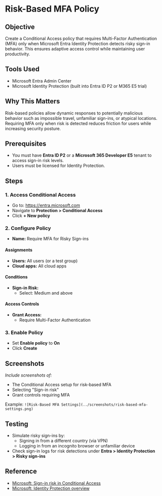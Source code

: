 # Risk-Based MFA Policy

## Objective

Create a Conditional Access policy that requires Multi-Factor Authentication (MFA) only when Microsoft Entra Identity Protection detects risky sign-in behavior. This ensures adaptive access control while maintaining user productivity.

## Tools Used

- Microsoft Entra Admin Center
- Microsoft Identity Protection (built into Entra ID P2 or M365 E5 trial)

## Why This Matters

Risk-based policies allow dynamic responses to potentially malicious behavior such as impossible travel, unfamiliar sign-ins, or atypical locations. Requiring MFA only when risk is detected reduces friction for users while increasing security posture.

## Prerequisites

- You must have **Entra ID P2** or a **Microsoft 365 Developer E5** tenant to access sign-in risk levels.
- Users must be licensed for Identity Protection.

## Steps

### 1. Access Conditional Access

- Go to: https://entra.microsoft.com
- Navigate to **Protection > Conditional Access**
- Click **+ New policy**

### 2. Configure Policy

- **Name:** Require MFA for Risky Sign-ins

#### Assignments
- **Users:** All users (or a test group)
- **Cloud apps:** All cloud apps

#### Conditions
- **Sign-in Risk:**
  - Select: Medium and above

#### Access Controls
- **Grant Access:**  
  - Require Multi-Factor Authentication

### 3. Enable Policy

- Set **Enable policy** to **On**
- Click **Create**

## Screenshots

_Include screenshots of:_
- The Conditional Access setup for risk-based MFA
- Selecting "Sign-in risk"
- Grant controls requiring MFA

Example:
`![Risk-Based MFA Settings](../screenshots/risk-based-mfa-settings.png)`

## Testing

- Simulate risky sign-ins by:
  - Signing in from a different country (via VPN)
  - Logging in from an incognito browser or unfamiliar device
- Check sign-in logs for risk detections under **Entra > Identity Protection > Risky sign-ins**

## Reference

- [Microsoft: Sign-in risk in Conditional Access](https://learn.microsoft.com/en-us/azure/active-directory/conditional-access/howto-conditional-access-policy-risk)
- [Microsoft: Identity Protection overview](https://learn.microsoft.com/en-us/azure/active-directory/identity-protection/overview-identity-protection)
